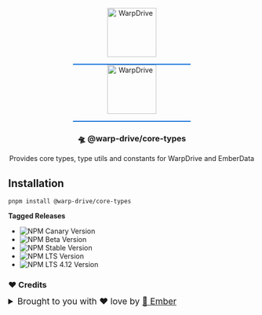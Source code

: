 <p align="center">
  <img
    class="project-logo"
    src="./NCC-1701-a-blue.svg#gh-light-mode-only"
    alt="WarpDrive"
    width="120px"
    title="WarpDrive" />
  <img
    class="project-logo"
    src="./NCC-1701-a.svg#gh-dark-mode-only"
    alt="WarpDrive"
    width="120px"
    title="WarpDrive" />
</p>

<h3 align="center">🛸 @warp-drive/core-types</h3>
<p align="center">Provides core types, type utils and constants for WarpDrive and EmberData</p>

## Installation

```cli
pnpm install @warp-drive/core-types
```

**Tagged Releases**

- ![NPM Canary Version](https://img.shields.io/npm/v/%40warp-drive/core-types/canary?label=%40canary&color=FFBF00)
- ![NPM Beta Version](https://img.shields.io/npm/v/%40warp-drive/core-types/beta?label=%40beta&color=ff00ff)
- ![NPM Stable Version](https://img.shields.io/npm/v/%40warp-drive/core-types/latest?label=%40latest&color=90EE90)
- ![NPM LTS Version](https://img.shields.io/npm/v/%40warp-drive/core-types/lts?label=%40lts&color=0096FF)
- ![NPM LTS 4.12 Version](https://img.shields.io/npm/v/%40warp-drive/core-types/lts-4-12?label=%40lts-4-12&color=bbbbbb)


### ♥️ Credits

 <details>
   <summary>Brought to you with ♥️ love by <a href="https://emberjs.com" title="EmberJS">🐹 Ember</a></summary>

  <style type="text/css">
    img.project-logo {
       padding: 0 5em 1em 5em;
       width: 100px;
       border-bottom: 2px solid #0969da;
       margin: 0 auto;
       display: block;
     }
    details > summary {
      font-size: 1.1rem;
      line-height: 1rem;
      margin-bottom: 1rem;
    }
    details {
      font-size: 1rem;
    }
    details > summary strong {
      display: inline-block;
      padding: .2rem 0;
      color: #000;
      border-bottom: 3px solid #0969da;
    }

    details > details {
      margin-left: 2rem;
    }
    details > details > summary {
      font-size: 1rem;
      line-height: 1rem;
      margin-bottom: 1rem;
    }
    details > details > summary strong {
      display: inline-block;
      padding: .2rem 0;
      color: #555;
      border-bottom: 2px solid #555;
    }
    details > details {
      font-size: .85rem;
    }

    @media (prefers-color-scheme: dark) {
      details > summary strong {
        color: #fff;
      }
    }
    @media (prefers-color-scheme: dark) {
      details > details > summary strong {
        color: #afaba0;
      border-bottom: 2px solid #afaba0;
      }
    }
  </style>
</details>
